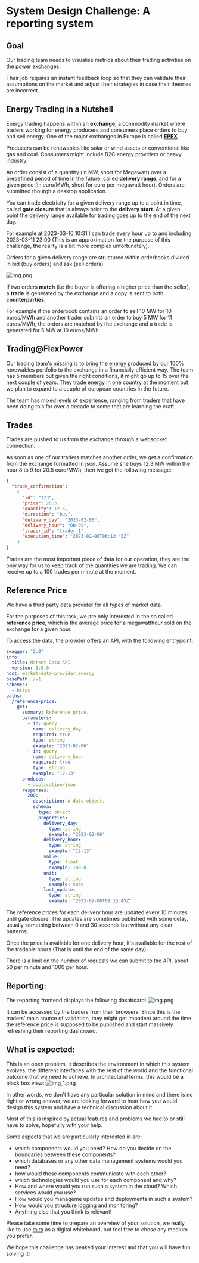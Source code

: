 # System Design Challenge: A reporting system

## Goal
Our trading team needs to visualise metrics about their trading activities on the power exchanges. 

Their job requires an instant feedback loop so that they can validate their assumptions on the market and adjust their strategies in case their theories are incorrect.

## Energy Trading in a Nutshell
Energy trading happens within an **exchange**, a commodity market where traders working for energy producers 
and consumers place orders to buy and sell energy. One of the major exchanges in Europe is called [**EPEX**](https://en.wikipedia.org/wiki/European_Power_Exchange).

Producers can be renewables like solar or wind assets or conventional like gas and coal. Consumers might include B2C energy providers or heavy industry.

An order consist of a quantity (in MW, short for Megawatt) over a predefined period of
time in the future, called **delivery range**, and for a given price (in euro/MWh, short for euro per megawatt hour). Orders are submitted thourgh a desktop application.

You can trade electricity for a given delivery range up to a point in time, called **gate closure** that is always prior to the **delivery start**. At a given point the delivery range available for trading goes up to the end of the next day.

For example at 2023-03-10 10:31 I can trade every hour up to and including 2023-03-11 23:00 (This is an approximation for the purpose of this challenge, the reality is a bit more complex unfortunately).

Orders for a given delivery range are structured within orderbooks divided in bid (buy orders) and ask (sell orders).

![img.png](comtrader_snip.png)


If two orders **match** (i.e the buyer is offering a higher price than the seller), a **trade** is generated by the exchange and a copy is sent to both **counterparties**. 

For example if the orderbook contains an order to sell 10 MW for 10 euros/MWh and another trader 
submits an order to buy 5 MW for 11 euros/MWh, the orders are matched by the exchange and a trade is 
generated for 5 MW at 10 euros/MWh.

## Trading@FlexPower
Our trading team's missing is to bring the energy produced by our 100% renewables portfolio to the exchange in a financially efficient way.
The team has 5 members but given the right conditions, it might go up to 15 over the next couple of years.
They trade energy in one country at the moment but we plan to expand to a couple of european countries in the future.

The team has mixed levels of experience, ranging from traders that have been doing this for over a decade to some that are learning the craft.

## Trades
Trades are pushed to us from the exchange through a websocket connection. 

As soon as one of our traders matches another order, we get a confirmation from the exchange formatted in json.
Assume she buys 12.3 MW within the hour 8 to 9 for 20.5 euro/MWh, then we get the following message:
```json
{
  "trade_confirmation": 
    {
      "id": "123",
      "price": 20.5,
      "quantity": 12.3,
      "direction": "buy",
      "delivery_day": "2023-02-06",
      "delivery_hour": "08-09",
      "trader_id": "trader_1",
      "execution_time": "2023-02-06T06:13:45Z"
    }
}
```

Trades are the most important piece of data for our operation, they are the only way for us to keep track of the quantities we are trading. We can receive up to a 100 trades per minute at the moment.


## Reference Price

We have a third party data provider for all types of market data. 

For the purposes of this task, we are only interested in the so called **reference price**, which is the average price for a megawatthour sold on the exchange for a given hour.

To access the data, the provider offers an API, with the following entrypoint:

```yaml
swagger: "2.0"
info:
  title: Market Data API
  version: 1.0.0
host: market-data-provider.energy
basePath: /v1
schemes:
  - https
paths:
  /reference-price:
    get:
      summary: Reference price.
      parameters:
        - in: query
          name: delivery_day
          required: true
          type: string
          example: "2023-02-06"
        - in: query
          name: delivery_hour
          required: true
          type: string
          example: "12-13"
      produces:
        - application/json
      responses:
        200:
          description: A data object.
          schema:
            type: object
            properties:
              delivery_day:
                type: string
                example: "2023-02-06"
              delivery_hour:
                type: string
                example: "12-13"
              value:
                type: float
                example: 100.0
              unit:
                type: string
                example: euro
              last_update:
                type: string
                example: "2023-02-06T09:15:45Z"
```

The reference prices for each delivery hour are updated every 10 minutes until gate closure. The updates are sometimes published with some delay, usually something between 0 and 30 seconds but without any clear patterns.

Once the price is available for one delivery hour, it's available for the rest of the tradable hours (That is until the end of the same day).

There is a limit on the number of requests we can submit to the API, about 50 per minute and 1000 per hour.

## Reporting:

The reporting frontend displays the following dashboard:
![img.png](dashboard.png)

It can be accessed by the traders from their browsers. Since this is the traders' main source of validation, they might get impatient around the time the reference price is supposed to be published and start massively refreshing their reporting dashboard.


## What is expected:
This is an open problem, it describes the environment in which this system evolves, the different interfaces with the 
rest of the world and the functional outcome that we need to achieve. In architectural terms, this would be a black box view:
![img_1.png](black_box.png)

In other words, we don't have any particular solution in mind and there is no right or wrong answer, we are looking forward to hear how you would design this system and have a technical discussion about it.
 
Most of this is inspired by actual features and problems we had to or still have to solve, hopefully with your help.

Some aspects that we are particularly interested in are:
- which components would you need? How do you decide on the boundaries between these components?
- which databases or any other data management systems would you need?
- how would these components communicate with each other?
- which technologies would you use for each component and why?
- How and where would you run such a system in the cloud? Which services would you use?
- How would you manageme updates and deployments in such a system?
- How would you structure logging and monitoring?
- Anything else that you think is relevant!

Please take some time to prepare an overview of your solution, we really like to use [miro](https://miro.com) as a digital whiteboard, but feel free to chose any medium you prefer.

We hope this challenge has peaked your interest and that you will have fun solving it!

